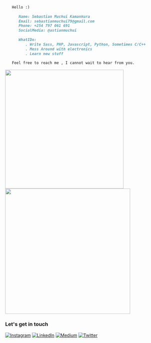 
<p align="left"> <img src="https://komarev.com/ghpvc/?username=astianmuchui&label=Profile%20views&color=2fa4e7&style=plastic" alt="" /> </p>

```md
   
   Hello :) 
   
      Name: Sebastian Muchui Kamankura
      Email: sebastianmuchui79@gmail.com
      Phone: +254 797 061 691
      SocialMedia: @astianmuchui 
      
      WhatIDo: 
         . Write Sass, PHP, Javascript, Python, Sometimes C/C++
         . Mess Around with electronics
         . Learn new stuff
         
   Feel free to reach me , I cannot wait to hear from you.

```

<div display="inline-flex" width="80%" justify-content="space-between">
   
<img width="380px" margin="40px" src="https://github-readme-stats.vercel.app/api?username=astianmuchui&show_icons=true&hide_border=true&theme=radical&count_private=true"/>

<img width="401px" src="https://github-readme-streak-stats.herokuapp.com/?user=astianmuchui&show_icons=true&count_private=true&include_all_commits=true&hide_border=true&locale=en&layout=compact&theme=radical"/>
</div>


### Let's get in touch 

[![Instagram](https://img.shields.io/badge/Instagram-%23E4405F.svg?logo=Instagram&logoColor=white)](https://instagram.com/astianmuchui) [![LinkedIn](https://img.shields.io/badge/LinkedIn-%230077B5.svg?logo=linkedin&logoColor=white)](https://linkedin.com/in/astianmuchui) [![Medium](https://img.shields.io/badge/Medium-12100E?logo=medium&logoColor=white)](https://medium.com/@sebastianmuchui) [![Twitter](https://img.shields.io/badge/Twitter-%231DA1F2.svg?logo=Twitter&logoColor=white)](https://twitter.com/astianmuchui) 
